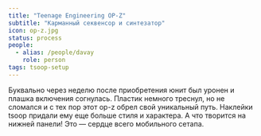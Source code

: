 ```yaml
---
title: "Teenage Engineering OP-Z"
subtitle: "Карманный секвенсор и синтезатор"
icon: op-z.jpg
status: process
people:
  - alias: /people/davay
    role: person
tags: tsoop-setup
---
```


Буквально через неделю после приобретения юнит был уронен и плашка включения согнулась. Пластик немного треснул, но не сломался и с тех пор этот op-z обрел свой уникальный путь. Наклейки tsoop придали ему еще больше стиля и характера. А что творится на нижней панели! Это — сердце всего мобильного сетапа.
